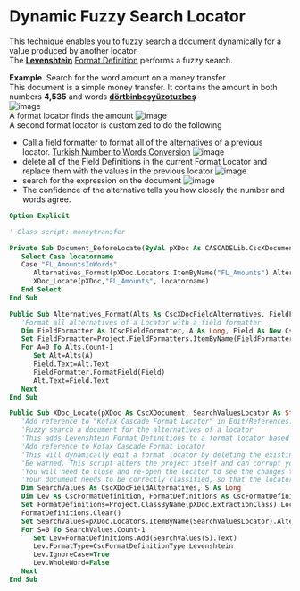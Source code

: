 # Dynamic Fuzzy Search Locator
This technique enables you to fuzzy search a document dynamically for a value produced by another locator.  
The [**Levenshtein**](https://en.wikipedia.org/wiki/Levenshtein_distance) [Format Definition](https://docshield.kofax.com/KTT/en_US/6.3.0-v15o2fs281/help/PB/ProjectBuilder/450_Extraction/FormatLocator/c_LevenshteinFormatDefinitions.html#id_c_LevenshteinFormatDefinitions) performs a fuzzy search.

**Example**. Search for the word amount on a money transfer.  
This document is a simple money transfer. It contains the amount in both numbers **4,535** and words [**dörtbinbeşyüzotuzbeş**](https://translate.google.com/?hl=en&sl=auto&tl=en&text=d%C3%B6rtbinbe%C5%9Fy%C3%BCz%20otuzbe%C5%9F&op=translate)  
![image](https://user-images.githubusercontent.com/47416964/112975242-b29ed980-9153-11eb-972e-f974ba578250.png)  
A format locator finds the amount
![image](https://user-images.githubusercontent.com/47416964/112975332-c9ddc700-9153-11eb-9d5b-ba5e32121d37.png)  
A second format locator is customized to do the following
* Call a field formatter to format all of the alternatives of a previous locator.  [Turkish Number to Words Conversion](TurkishNumbers.md)
![image](https://user-images.githubusercontent.com/47416964/112975497-05789100-9154-11eb-929d-cb5f4a1855f7.png)    
* delete all of the Field Definitions in the current Format Locator and replace them with the values in the previous locator
![image](https://user-images.githubusercontent.com/47416964/112975612-28a34080-9154-11eb-9c30-07b7926ca261.png)  
* search for the expression on the document
![image](https://user-images.githubusercontent.com/47416964/112976076-b1ba7780-9154-11eb-9546-b04615fac95d.png)
* The confidence of the alternative tells you how closely the number and words agree.

```vb
Option Explicit

' Class script: moneytransfer

Private Sub Document_BeforeLocate(ByVal pXDoc As CASCADELib.CscXDocument, ByVal locatorname As String)
   Select Case locatorname
   Case "FL_AmountsInWords"
      Alternatives_Format(pXDoc.Locators.ItemByName("FL_Amounts").Alternatives,"TurkishNumbers")
      XDoc_Locate(pXDoc,"FL_Amounts", locatorname)
   End Select
End Sub

Public Sub Alternatives_Format(Alts As CscXDocFieldAlternatives, FieldFormatterName As String)
   'Format all alternatives of a Locator with a field formatter
   Dim FieldFormatter As ICscFieldFormatter, A As Long, Field As New CscXDocField, Alt As CscXDocFieldAlternative
   Set FieldFormatter=Project.FieldFormatters.ItemByName(FieldFormatterName)
   For A=0 To Alts.Count-1
      Set Alt=Alts(A)
      Field.Text=Alt.Text
      FieldFormatter.FormatField(Field)
      Alt.Text=Field.Text
   Next
End Sub

Public Sub XDoc_Locate(pXDoc As CscXDocument, SearchValuesLocator As String, LevenshteinLocatorName As String)
   'Add reference to "Kofax Cascade Format Locator" in Edit/References... Menu
   'Fuzzy search a document for the alternatives of a locator
   'This adds Levenshtein Format Definitions to a format locator based on the alternatives to the SearchValuesLocator
   'Add reference to Kofax Cascade Format Locator
   'This will dynamically edit a format locator by deleting the existing format definitions and adding new ones
   'Be warned. This script alters the project itself and can corrupt your project. Make backups
   'You will need to close and re-open the locator to see the changes that it made
   'Your document needs to be correctly classified, so that the locator definition can be found
   Dim SearchValues As CscXDocFieldAlternatives, S As Long
   Dim Lev As CscFormatDefinition, FormatDefinitions As CscFormatDefinitions
   Set FormatDefinitions=Project.ClassByName(pXDoc.ExtractionClass).Locators.ItemByName(LevenshteinLocatorName).LocatorMethod.FormatDefinitions
   FormatDefinitions.Clear()
   Set SearchValues=pXDoc.Locators.ItemByName(SearchValuesLocator).Alternatives
   For S=0 To SearchValues.Count-1
      Set Lev=FormatDefinitions.Add(SearchValues(S).Text)
      Lev.FormatType=CscFormatDefinitionType.Levenshtein
      Lev.IgnoreCase=True
      Lev.WholeWord=False
   Next
End Sub
```
